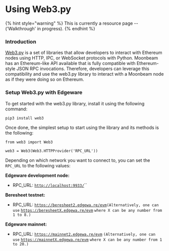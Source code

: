 # Using Web3.py

{% hint style="warning" %}
This is currently a resource page -- \('Walkthrough' in progress\).
{% endhint %}

### Introduction <a id="introduction"></a>

[Web3.py](https://web3py.readthedocs.io/) is a set of libraries that allow developers to interact with Ethereum nodes using HTTP, IPC, or WebSocket protocols with Python. Moonbeam has an Ethereum-like API available that is fully compatible with Ethereum-style JSON RPC invocations. Therefore, developers can leverage this compatibility and use the web3.py library to interact with a Moonbeam node as if they were doing so on Ethereum.

### Setup Web3.py with Edgeware <a id="setup-web3py-with-moonbeam"></a>

To get started with the web3.py library, install it using the following command:

```text
pip3 install web3
```

Once done, the simplest setup to start using the library and its methods is the following:

```text
from web3 import Web3

web3 = Web3(Web3.HTTPProvider('RPC_URL'))
```

Depending on which network you want to connect to, you can set the `RPC_URL` to the following values:

**Edgeware development node:**

* RPC\_URL:  [`http://localhost:9933/`](http://localhost:9933/)\`\`

**Beresheet testnet:**

* RPC\_URL:  [`https://beresheet2.edgewa.re/evm`](https://beresheet2.edgewa.re/evm)`(Alternatively, one can use` [`https://beresheetX.edgewa.re/evm`](https://beresheetX.edgewa.re/evm) `where X can be any number from 1 to 8.)`

**Edgeware mainnet:**

* RPC\_URL: [`https://mainnet2.edgewa.re/evm`](https://mainnet2.edgewa.re/evm) `(Alternatively, one can use` [`https://mainnetX.edgewa.re/evm`](https://mainnetX.edgewa.re/evm) `where X can be any number from 1 to 20.)`



